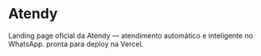 # Atendy
Landing page oficial da Atendy — atendimento automático e inteligente no WhatsApp. pronta para deploy na Vercel.
